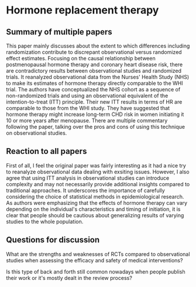 # Hormone replacement therapy
## Summary of multiple papers
This paper mainly discusses about the extent to which differences including randomization contribute to discrepant observational versus randomized effect estimates. Focusing on the causal relationship between postmenopausal hormone therapy and coronary heart disease risk, there are contradictory results between observational studies and randomized trials. It reanalyzed observational data from the Nurses' Health Study (NHS) to make its estimates of hormone therapy directly comparable to the WHI trial. The authors have conceptualized the NHS cohort as a sequence of non-randomized trials and using an observational equivalent of the intention-to-treat (ITT) principle. Their new ITT results in terms of HR are comparable to those from the WHI study. They have suggested that hormone therapy might increase long-term CHD risk in women initiating it 10 or more years after menopause. There are multiple commentary following the paper, talking over the pros and cons of using this technique on observational studies.
## Reaction to all papers
First of all, I feel the original paper was fairly interesting as it had a nice try to reanalyze observational data dealing with exsiting issues. However, I also agree that using ITT analysis in observational studies can introduce complexity and may not necessarily provide additional insights compared to traditional approaches. It underscores the importance of carefully considering the choice of statistical methods in epidemiological research. As authors were emphasizing that the effects of hormone therapy can vary depending on the individual's characteristics and timing of initiation, it is clear that people should be cautious about generalizing results of varying studies to the whole population. 

## Questions for discussion
What are the strengths and weaknesses of RCTs compared to observational studies when assessing the efficacy and safety of medical interventions?

Is this type of back and forth still common nowadays when people publish their work or it's mostly dealt in the review process?
